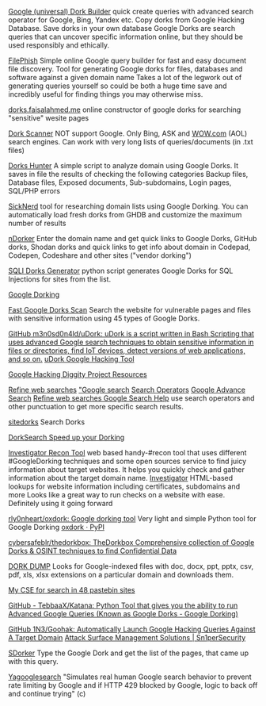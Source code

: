 
[Google (universal) Dork Builder](https://addons.mozilla.org/ru/firefox/addon/google-dork-builder/)
quick create queries with advanced search operator for Google, Bing, Yandex etc. Copy dorks from Google Hacking Database. Save dorks in your own database
Google Dorks are search queries that can uncover specific information online, but they should be used responsibly and ethically.

[FilePhish](https://cartographia.github.io/FilePhish/)
Simple online Google query builder for fast and easy document file discovery.
Tool for generating Google dorks for files, databases and software against a given domain name
Takes a lot of the legwork out of generating queries yourself so could be both a huge time save and incredibly useful for finding things you may otherwise miss.

[dorks.faisalahmed.me](https://dorks.faisalahmed.me)
online constructor of google dorks for searching "sensitive" wesite pages

[Dork Scanner](https://github.com/Balgogan/dorkscanner)
NOT support Google. Only Bing, ASK and [WOW.com](https://www.wow.com/) (AOL) search engines. Can work with very long lists of queries/documents (in .txt files)

[Dorks Hunter](https://github.com/six2dez/dorks_hunter)
A simple script to analyze domain using Google Dorks. It saves in file the results of checking the following categories Backup files, Database files, Exposed documents, Sub-subdomains, Login pages, SQL/PHP errors

[SickNerd](https://github.com/JakeWnuk/SickNerd)
tool for researching domain lists using Google Dorking. You can automatically load fresh dorks from GHDB and customize the maximum number of results

[nDorker](https://github.com/nerrorsec/nDorker)
Enter the domain name and get quick links to Google Dorks, GitHub dorks, Shodan dorks and quick links to get info about domain in Codepad, Codepen, Codeshare and other sites ("vendor dorking")

[SQLI Dorks Generator](https://github.com/Zold1/sqli-dorks-generator)
python script generates Google Dorks for SQL Injections for sites from the list.

[Google Dorking](https://www.google-dorking.com/)

[Fast Google Dorks Scan](https://github.com/IvanGlinkin/Fast-Google-Dorks-Scan)
Search the website for vulnerable pages and files with sensitive information using 45 types of Google Dorks.

[GitHub m3n0sd0n4ld/uDork: uDork is a script written in Bash Scripting that uses advanced Google search techniques to obtain sensitive information in files or directories, find IoT devices, detect versions of web applications, and so on.](https://github.com/m3n0sd0n4ld/uDork)
[uDork Google Hacking Tool](https://hakin9.org/udork-google-hacking-tool)

[Google Hacking Diggity Project Resources](https://resources.bishopfox.com/resources/tools/google-hacking-diggity)

[Refine web searches](https://support.google.com/websearch/answer/2466433?hl=en)
["Google search](https://support.google.com/websearch/answer/2466433?hl=en&p=adv_operators&rd=1)
[Search Operators](https://support.google.com/websearch/answer/2466433?hl=en&rd=1)
[Google Advance Search](https://support.google.com/websearch/answer/2466433?p=adv_operators&hl=en&rd=1)
[Refine web searches Google Search Help](https://support.google.com/websearch/answer/2466433?hl=en&rd=1&visit_id=636732409706019769-1521966479)
use search operators and other punctuation to get more specific search results.

[sitedorks](https://github.com/Zarcolio/sitedorks)
Search Dorks

[DorkSearch Speed up your Dorking](https://dorksearch.com/)

[Investigator Recon Tool](https://abhijithb200.github.io/investigator/)
web based handy-#recon tool that uses different #GoogleDorking techniques and some open sources service to find juicy information about target websites. It helps you quickly check and gather information about the target domain name.
[Investigator](https://github.com/abhijithb200/investigator)
HTML-based lookups for website information including certificates, subdomains and more
Looks like a great way to run checks on a website with ease. Definitely using it going forward

[rly0nheart/oxdork: Google dorking tool](https://github.com/rly0nheart/oxdork)
Very light and simple Python tool for Google Dorking
[oxdork · PyPI](https://pypi.org/project/oxdork/)

[cybersafeblr/thedorkbox: TheDorkbox Comprehensive collection of Google Dorks & OSINT techniques to find Confidential Data](https://github.com/cybersafeblr/thedorkbox)

[DORK DUMP](https://github.com/dievus/msdorkdump)
Looks for Google-indexed files with doc, docx, ppt, pptx, csv, pdf, xls, xlsx extensions on a particular domain and downloads them.

[My CSE for search in 48 pastebin sites](https://cipher387.github.io/pastebinsearchengines/)

[GitHub - TebbaaX/Katana: Python Tool that gives you the ability to run Advanced Google Queries (Known as Google Dorks - Google Dorking)](https://github.com/TebbaaX/Katana)

[GitHub 1N3/Goohak: Automatically Launch Google Hacking Queries Against A Target Domain](https://github.com/1N3/Goohak)
[Attack Surface Management Solutions | Sn1perSecurity](https://sn1persecurity.com/wordpress/)

[SDorker](https://github.com/TheSpeedX/SDorker)
Type the Google Dork and get the list of the pages, that came up with this query.

[Yagooglesearch](https://github.com/opsdisk/yagooglesearch)
"Simulates real human Google search behavior to prevent rate limiting by Google and if HTTP 429 blocked by Google, logic to back off and continue trying" (c)
